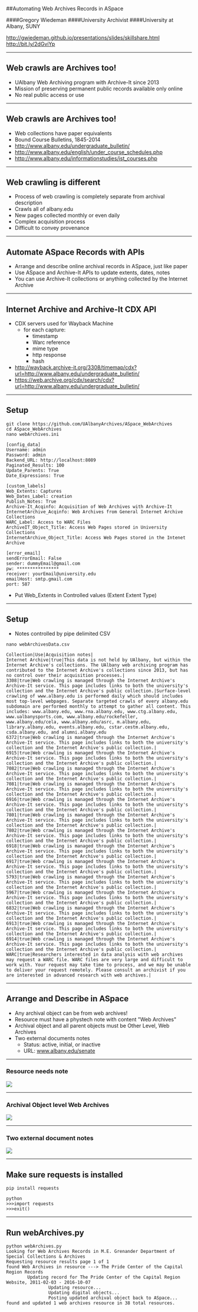 ##Automating Web Archives Records in ASpace

####Gregory Wiedeman
####University Archivist
####University at Albany, SUNY

http://gwiedeman.github.io/presentations/slides/skillshare.html
http://bit.ly/2dGviYp

---

## Web crawls are Archives too!

* UAlbany Web Archiving program with Archive-It since 2013
* Mission of preserving permanent public records available only online
* No real public access or use

---

## Web crawls are Archives too!

* Web collections have paper equivalents
* Bound Course Bulletins, 1845-2014
* http://www.albany.edu/undergraduate_bulletin/
* http://www.albany.edu/english/under_course_schedules.php
* http://www.albany.edu/informationstudies/ist_courses.php

---

## Web crawling is different

* Process of web crawling is completely separate from archival description
* Crawls all of albany.edu
* New pages collected monthly or even daily
* Complex acquisition process
* Difficult to convey provenance

---

## Automate ASpace Records with APIs

* Arrange and describe online archival records in ASpace, just like paper
* Use ASpace and Archive-It APIs to update extents, dates, notes
* You can use Archive-It collections or anything collected by the Internet Archive

---

## Internet Archive and Archive-It CDX API

* CDX servers used for Wayback Machine
	* for each capture:
		* timestamp
		* Warc reference
		* mime type
		* http response
		* hash
* http://wayback.archive-it.org/3308/timemap/cdx?url=http://www.albany.edu/undergraduate_bulletin/
* https://web.archive.org/cdx/search/cdx?url=http://www.albany.edu/undergraduate_bulletin/

---

## Setup

~~~~
git clone https://github.com/UAlbanyArchives/ASpace_WebArchives
cd ASpace_WebArchives
nano webArchives.ini
~~~~

~~~~
[config_data]
Username: admin
Password: admin
Backend_URL: http://localhost:8089
Paginated_Results: 100
Update_Parents: True
Date_Expressions: True

[custom_labels]
Web_Extents: Captures
Web_Dates_Label: creation
Publish_Notes: True
Archive-It_Acqinfo: Acquisition of Web Archives with Archive-It
InternetArchive_Acqinfo: Web Archives from General Internet Archive Collections
WARC_Label: Access to WARC Files
ArchiveIT_Object_Title: Access Web Pages stored in University Collections
InternetArchive_Object_Title: Access Web Pages stored in the Intenet Archive

[error_email]
sendErrorEmail: False
sender: dummyEmail@gmail.com
pw: ****************
receiver: yourEmail@university.edu
emailHost: smtp.gmail.com
port: 587
~~~~
* Put Web_Extents in Controlled values (Extent Extent Type)


---

## Setup

* Notes controlled by pipe delimited CSV

~~~~
nano webArchivesData.csv
~~~~

~~~~
Collection|Use|Acquisition notes|
Internet Archive|true|This data is not held by UAlbany, but within the Internet Archive's collections. The UAlbany web archiving program has contributed to the Internet Archive's collections since 2013, but has no control over their acquisition processes.|
3308|true|Web crawling is managed through the Internet Archive's Archive-It service. This page includes links to both the university's collection and the Internet Archive's public collection.|Surface-level crawling of www.albany.edu is performed daily which should includes most top-level webpages. Separate targeted crawls of every albany.edu subdomain are performed monthly to attempt to gather all content. This includes: www.albany.edu, www.rna.albany.edu, www.ctg.albany.edu, www.ualbanysports.com, www.albany.edu/rockefeller, www.albany.edu/cela, www.albany.edu/asrc, m.albany.edu, library.albany.edu, events.albany.edu, cstar.cestm.albany.edu, csda.albany.edu, and alumni.albany.edu
6372|true|Web crawling is managed through the Internet Archive's Archive-It service. This page includes links to both the university's collection and the Internet Archive's public collection.|
6915|true|Web crawling is managed through the Internet Archive's Archive-It service. This page includes links to both the university's collection and the Internet Archive's public collection.|
7082|true|Web crawling is managed through the Internet Archive's Archive-It service. This page includes links to both the university's collection and the Internet Archive's public collection.|
7081|true|Web crawling is managed through the Internet Archive's Archive-It service. This page includes links to both the university's collection and the Internet Archive's public collection.|
6916|true|Web crawling is managed through the Internet Archive's Archive-It service. This page includes links to both the university's collection and the Internet Archive's public collection.|
7801|true|Web crawling is managed through the Internet Archive's Archive-It service. This page includes links to both the university's collection and the Internet Archive's public collection.|
7802|true|Web crawling is managed through the Internet Archive's Archive-It service. This page includes links to both the university's collection and the Internet Archive's public collection.|
6918|true|Web crawling is managed through the Internet Archive's Archive-It service. This page includes links to both the university's collection and the Internet Archive's public collection.|
6917|true|Web crawling is managed through the Internet Archive's Archive-It service. This page includes links to both the university's collection and the Internet Archive's public collection.|
5793|true|Web crawling is managed through the Internet Archive's Archive-It service. This page includes links to both the university's collection and the Internet Archive's public collection.|
5967|true|Web crawling is managed through the Internet Archive's Archive-It service. This page includes links to both the university's collection and the Internet Archive's public collection.|
6832|true|Web crawling is managed through the Internet Archive's Archive-It service. This page includes links to both the university's collection and the Internet Archive's public collection.|
6913|true|Web crawling is managed through the Internet Archive's Archive-It service. This page includes links to both the university's collection and the Internet Archive's public collection.|
6914|true|Web crawling is managed through the Internet Archive's Archive-It service. This page includes links to both the university's collection and the Internet Archive's public collection.|
WARC|true|Researchers interested in data analysis with web archives may request a WARC file. WARC files are very large and difficult to work with. Your request may take time to process, and we may be unable to deliver your request remotely. Please consult an archivist if you are interested in advanced research with web archives.|
~~~~

---

## Arrange and Describe in ASpace

* Any archival object can be from web archives!
* Resource must have a phystech note with content "Web Archives"
* Archival object and all parent objects must be Other Level, Web Archives
* Two external documents notes
	* Status: active, initial, or inactive
	* URL: www.albany.edu/senate

---

### Resource needs <phystech> note

<img src="img-ss/phystech.png"/>

---

### Archival Object level Web Archives

<img src="img-ss/otherLevel.png"/>

---

### Two external document notes

<img src="img-ss/externalDocs.png"/>

---

## Make sure requests is installed

~~~~
pip install requests
~~~~

~~~~
python
>>>import requests
>>>exit()
~~~~

---

## Run webArchives.py

~~~~
python webArchives.py
Looking for Web Archives Records in M.E. Grenander Department of Special Collections & Archives
Requesting resource results page 1 of 1
found Web Archives in resource ---> The Pride Center of the Capital Region Records
        Updating record for The Pride Center of the Capital Region Website, 2011-02-03 - 2016-10-07
                Updating resource...
                Updating digital objects...
                Posting updated archival object back to ASpace...
found and updated 1 web archives resource in 38 total resources.
~~~~
